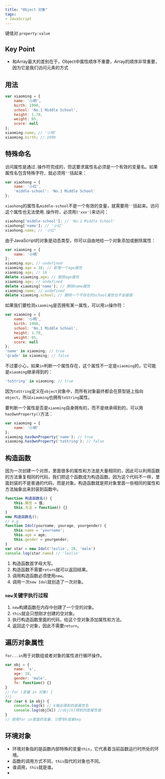 ```yaml
---
title: "Object 对象"
tags: 
- JavaScript
---
```


键值对 `property:value`

## Key Point
- 和Array最大的差别在于，Object中属性顺序不重要，Array的顺序非常重要，因为它是我们访问元素的方式

## 用法
```js
var xiaoming = {
    name: '小明',
    birth: 1990,
    school: 'No.1 Middle School',
    height: 1.70,
    weight: 65,
    score: null
};
xiaoming.name; // '小明'
xiaoming.birth; // 1990
```

## 特殊命名
访问属性是通过`.`操作符完成的，但这要求属性名必须是一个有效的变量名。如果属性名包含特殊字符，就必须用`''`括起来：

```js
var xiaohong = {
    name: '小红',
    'middle-school': 'No.1 Middle School'
};
```
`xiaohong`的属性名`middle-school`不是一个有效的变量，就需要用`''`括起来。访问这个属性也无法使用`.`操作符，必须用`['xxx']`来访问：
```js
xiaohong['middle-school']; // 'No.1 Middle School'
xiaohong['name']; // '小红'
xiaohong.name; // '小红'
```

由于JavaScript的对象是动态类型，你可以自由地给一个对象添加或删除属性：

```js
var xiaoming = {
    name: '小明'
};
xiaoming.age; // undefined
xiaoming.age = 18; // 新增一个age属性
xiaoming.age; // 18
delete xiaoming.age; // 删除age属性
xiaoming.age; // undefined
delete xiaoming['name']; // 删除name属性
xiaoming.name; // undefined
delete xiaoming.school; // 删除一个不存在的school属性也不会报错
```

如果我们要检测`xiaoming`是否拥有某一属性，可以用`in`操作符：

```js
var xiaoming = {
    name: '小明',
    birth: 1990,
    school: 'No.1 Middle School',
    height: 1.70,
    weight: 65,
    score: null
};
'name' in xiaoming; // true
'grade' in xiaoming; // false
```

不过要小心，如果`in`判断一个属性存在，这个属性不一定是`xiaoming`的，它可能是`xiaoming`继承得到的：

```js
'toString' in xiaoming; // true
```

因为`toString`定义在`object`对象中，而所有对象最终都会在原型链上指向`object`，所以`xiaoming`也拥有`toString`属性。

要判断一个属性是否是`xiaoming`自身拥有的，而不是继承得到的，可以用`hasOwnProperty()`方法：

```js
var xiaoming = {
    name: '小明'
};
xiaoming.hasOwnProperty('name'); // true
xiaoming.hasOwnProperty('toString'); // false
```

## 构造函数
因为一次创建一个对昂，里面很多的属性和方法是大量相同的，因此可以利用函数的方法重复相同的代码，我们把这个函数成为构造函数。因为这个代码不一样，里面封装的不是普通的代码，而是对象。构造函数就是把对象里面一些相同的属性和方法抽象出来封装到函数中。

```js
function 构造函数名() {
	this.属性 = 值;
	this.方法 = function() {}
}
new 构造函数名();
// e.g
function Idol(yourname, yourage, yourgender) {
	this.name = 'yourname';
	this.age = age;
	this.gender = yourgender;
}
var star = new Idol('leslie', 28, 'male')
console.log(star.name) // 'leslie'
```
1. 构造函数首字母大写。
2. 构造函数不需要`return`就可以返回结果。
3. 调用构造函数必须使用`new`。
4. 调用一次`new Idol`就创造了一次对象。

### `new`关键字执行过程
1. `new`构建函数在内存中创建了一个空的对象。
2. `this`就会只想刚才创建的空对象。
3. 执行构造函数里面的代码，给这个空对象添加属性和方法。
4. 返回这个对象，因此不需要`return`。

## 遍历对象属性
`for...in`用于对数组或者对象的属性进行循环操作。
```js
var obj = {
	name: 'x',
	age: 18,
	gender: 'male',
	fn: function() {}
}
// for (变量 in 对象) {
//}
for (var k in obj) {
	console.log(k) // k输出得到的是属性名
	console.log(obj[k]) //obj[k]得到的是属性值
}
// 使用for in里面的变量，习惯写k或者key
```

## 环境对象
- 环境对象指的是函数内部特殊的变量`this`，它代表着当前函数运行时所处的环境。
- 函数的调用方式不同，`this`指代的对象也不同。
- 谁调用，`this`就是谁。
- 